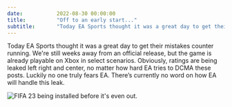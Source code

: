 ```yaml
---
date: 			2022-08-30 00:00:00
title: 			"Off to an early start..."
subtitle: 		"Today EA Sports thought it was a great day to get their mistakes counter running."
---
```


Today EA Sports thought it was a great day to get their mistakes counter running. We're still weeks away from an official release, but the game is already playable on Xbox in select scenarios. Obviously, ratings are being leaked left right and center, no matter how hard EA tries to DCMA these posts. Luckily no one truly fears EA. There’s currently no word on how EA will handle this leak.

<img src="https://www.easportsisgoinggreat.com/assets/images/fifa23-xbox.jpg" alt="FIFA 23 being installed before it's even out."/>